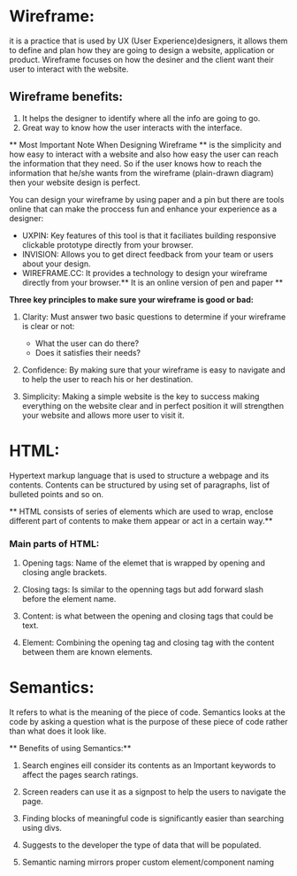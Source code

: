 # Wireframe:
it is a practice that is used by UX (User Experience)designers, it allows them to define and plan how they are going to design a website, application or product.
Wireframe focuses on how the desiner and the client want their user to interact with the website.
## Wireframe benefits:
1. It helps the designer to identify where all the info are going to go.
2. Great way to know how the user interacts with the interface.

** Most Important Note When Designing Wireframe ** is the simplicity and how easy to interact with a website and also how easy the user can reach the information that they need. So if the user knows how to reach the information that he/she wants from the wireframe (plain-drawn diagram) then your website design is perfect.

You can design your wireframe by using paper and a pin but there are tools online that can make the proccess fun and enhance your experience as a designer:
* UXPIN: Key features of this tool is that it faciliates building responsive clickable prototype directly from your browser.
* INVISION: Allows you to get direct feedback from your team or users about your design.
* WIREFRAME.CC: It provides a technology to design your wireframe directly from your browser.** It is an online version of pen and paper ** 

**Three key principles to make sure your wireframe is good or bad:**

1. Clarity: Must answer two basic questions to determine if your wireframe is clear or not:
    * What the user can do there?
    * Does it satisfies their needs?
2. Confidence: By making sure that your wireframe is easy to navigate and to help the user to reach his or her destination.

3. Simplicity: Making a simple website is the key to success making everything on the website clear and in perfect position it will strengthen your website and allows more user to visit it.

# HTML:
Hypertext markup language that is used to structure a webpage and its contents. Contents can be structured by using set of paragraphs, list of bulleted points and so on.

** HTML consists of series of elements which are used to wrap, enclose different part of contents to make them appear or act in a certain way.**

### Main parts of HTML:
1. Opening tags: Name of the elemet that is wrapped by opening and closing angle brackets.
2. Closing tags: Is similar to the openning tags but add forward slash before the element name.

3. Content: is what between the opening and closing tags that could be text.

4. Element: Combining the opening tag and closing tag with the content between them are known elements.

# Semantics: 
It refers to what is the meaning of the piece of code. Semantics looks at the code by asking a question what is the purpose of these piece of code rather than what does it look like.

** Benefits of using Semantics:**

1. Search engines eill consider its contents as an Important keywords to affect the pages search ratings.

2. Screen readers can use it as a signpost to help the users to navigate the page.

3. Finding blocks of meaningful code is significantly easier than searching using divs.

4. Suggests to the developer the type of data that will be populated.

5. Semantic naming mirrors proper custom element/component naming
